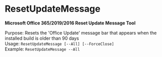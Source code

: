 # ResetUpdateMessage
<b>Microsoft Office 365/2019/2016 Reset Update Message Tool</b>


Purpose: Resets the 'Office Update' message bar that appears when the installed build is older than 90 days<br/>
Usage: `ResetUpdateMessage [--All] [--ForceClose]`<br/>
Example: `ResetUpdateMessage --All`<br/>
